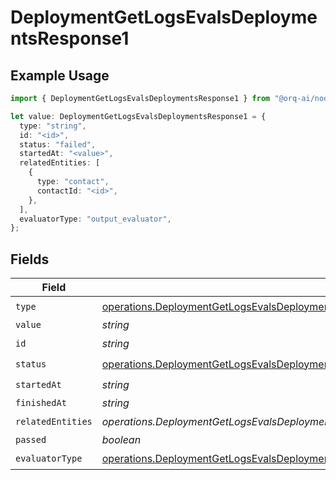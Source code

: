 # DeploymentGetLogsEvalsDeploymentsResponse1

## Example Usage

```typescript
import { DeploymentGetLogsEvalsDeploymentsResponse1 } from "@orq-ai/node/models/operations";

let value: DeploymentGetLogsEvalsDeploymentsResponse1 = {
  type: "string",
  id: "<id>",
  status: "failed",
  startedAt: "<value>",
  relatedEntities: [
    {
      type: "contact",
      contactId: "<id>",
    },
  ],
  evaluatorType: "output_evaluator",
};
```

## Fields

| Field                                                                                                                                                                                                                        | Type                                                                                                                                                                                                                         | Required                                                                                                                                                                                                                     | Description                                                                                                                                                                                                                  |
| ---------------------------------------------------------------------------------------------------------------------------------------------------------------------------------------------------------------------------- | ---------------------------------------------------------------------------------------------------------------------------------------------------------------------------------------------------------------------------- | ---------------------------------------------------------------------------------------------------------------------------------------------------------------------------------------------------------------------------- | ---------------------------------------------------------------------------------------------------------------------------------------------------------------------------------------------------------------------------- |
| `type`                                                                                                                                                                                                                       | [operations.DeploymentGetLogsEvalsDeploymentsResponse200ApplicationJSONResponseBodyData4Type](../../models/operations/deploymentgetlogsevalsdeploymentsresponse200applicationjsonresponsebodydata4type.md)                   | :heavy_check_mark:                                                                                                                                                                                                           | N/A                                                                                                                                                                                                                          |
| `value`                                                                                                                                                                                                                      | *string*                                                                                                                                                                                                                     | :heavy_minus_sign:                                                                                                                                                                                                           | N/A                                                                                                                                                                                                                          |
| `id`                                                                                                                                                                                                                         | *string*                                                                                                                                                                                                                     | :heavy_check_mark:                                                                                                                                                                                                           | N/A                                                                                                                                                                                                                          |
| `status`                                                                                                                                                                                                                     | [operations.DeploymentGetLogsEvalsDeploymentsResponse200ApplicationJSONResponseBodyData4Status](../../models/operations/deploymentgetlogsevalsdeploymentsresponse200applicationjsonresponsebodydata4status.md)               | :heavy_check_mark:                                                                                                                                                                                                           | N/A                                                                                                                                                                                                                          |
| `startedAt`                                                                                                                                                                                                                  | *string*                                                                                                                                                                                                                     | :heavy_check_mark:                                                                                                                                                                                                           | N/A                                                                                                                                                                                                                          |
| `finishedAt`                                                                                                                                                                                                                 | *string*                                                                                                                                                                                                                     | :heavy_minus_sign:                                                                                                                                                                                                           | N/A                                                                                                                                                                                                                          |
| `relatedEntities`                                                                                                                                                                                                            | *operations.DeploymentGetLogsEvalsDeploymentsResponse200ApplicationJSONResponseBodyData4RelatedEntities*[]                                                                                                                   | :heavy_check_mark:                                                                                                                                                                                                           | N/A                                                                                                                                                                                                                          |
| `passed`                                                                                                                                                                                                                     | *boolean*                                                                                                                                                                                                                    | :heavy_minus_sign:                                                                                                                                                                                                           | N/A                                                                                                                                                                                                                          |
| `evaluatorType`                                                                                                                                                                                                              | [operations.DeploymentGetLogsEvalsDeploymentsResponse200ApplicationJSONResponseBodyData4EvaluatorType](../../models/operations/deploymentgetlogsevalsdeploymentsresponse200applicationjsonresponsebodydata4evaluatortype.md) | :heavy_check_mark:                                                                                                                                                                                                           | N/A                                                                                                                                                                                                                          |